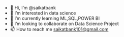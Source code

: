 - 👋 Hi, I’m @saikatbank
- 👀 I’m interested in data science
- 🌱 I’m currently learning ML,SQL,POWER BI
- 💞️ I’m looking to collaborate on Data Science Project
- 📫 How to reach me saikatbank101@gmail.com

<!---
saikatbank/saikatbank is a ✨ special ✨ repository because its `README.md` (this file) appears on your GitHub profile.
You can click the Preview link to take a look at your changes.
--->
